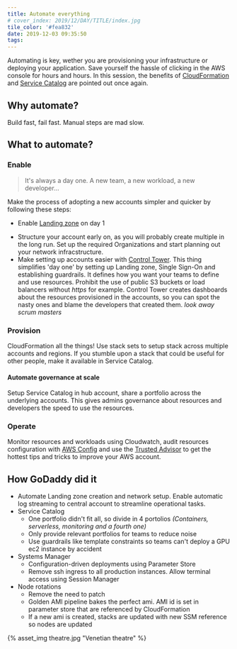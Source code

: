 ```yaml
---
title: Automate everything
# cover_index: 2019/12/DAY/TITLE/index.jpg
tile_color: '#fea832'
date: 2019-12-03 09:35:50
tags:
---
```

Automating is key, wether you are provisioning your infrastructure or deploying your application. Save yourself the hassle of clicking in the AWS console for hours and hours. In this session, the benefits of [CloudFormation](https://aws.amazon.com/cloudformation/) and [Service Catalog](https://aws.amazon.com/servicecatalog/) are pointed out once again.

## Why automate?
Build fast, fail fast. Manual steps are mad slow.

## What to automate?
### Enable
> It's always a day one. A new team, a new workload, a new developer...

Make the process of adopting a new accounts simpler and quicker by following these steps:
- Enable [Landing zone](https://aws.amazon.com/solutions/aws-landing-zone/) on day 1
<!-- - Structure account layout (probably multiple accounts)
    - Create orginazations
    - Setup network infrastructure -->
- Structure your account early on, as you will probably create multiple in the long run. Set up the required Organizations and start planning out your network infracstructure.
- Make setting up accounts easier with [Control Tower](https://aws.amazon.com/controltower/). This thing simplifies 'day one' by setting up Landing zone, Single Sign-On and establishing guardrails. It defines how you want your teams to define and use resources. Prohibit the use of public S3 buckets or load balancers without *https* for example. Control Tower creates dashboards about the resources provisioned in the accounts, so you can spot the nasty ones and blame the developers that created them. *look away scrum masters*

### Provision
CloudFormation all the things! Use stack sets to setup stack across multiple accounts and regions. If you stumble upon a stack that could be useful for other people, make it available in Service Catalog.
#### Automate governance at scale
Setup Service Catalog in hub account, share a portfolio across the underlying accounts. This gives admins governance about resources and developers the speed to use the resources.

### Operate
Monitor resources and workloads using Cloudwatch, audit resources configuration with [AWS Config](https://aws.amazon.com/config/) and use the [Trusted Advisor](https://aws.amazon.com/premiumsupport/technology/trusted-advisor/) to get the hottest tips and tricks to improve your AWS account.

## How GoDaddy did it
- Automate Landing zone creation and network setup. Enable automatic log streaming to central account to streamline operational tasks.
- Service Catalog
    - One portfolio didn't fit all, so divide in 4 portolios *(Containers, serverless, monitoring and a fourth one)*
    - Only provide relevant portfolios for teams to reduce noise
    - Use guardrails like template constraints so teams can't deploy a GPU ec2 instance by accident
- Systems Manager
    - Configuration-driven deployments using Parameter Store
    - Remove ssh ingress to all production instances. Allow terminal access using Session Manager
- Node rotations
    - Remove the need to patch
    - Golden AMI pipeline bakes the perfect ami. AMI id is set in parameter store that are referenced by CloudFormation
    - If a new ami is created, stacks are updated with new SSM reference so nodes are updated

{% asset_img theatre.jpg "Venetian theatre" %}
